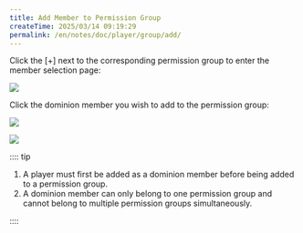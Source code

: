 ```yaml
---
title: Add Member to Permission Group
createTime: 2025/03/14 09:19:29
permalink: /en/notes/doc/player/group/add/
---
```


Click the [+] next to the corresponding permission group to enter the member selection page:

![](/player/group/add/1.png)

Click the dominion member you wish to add to the permission group:

![](/player/group/add/2.png)

![](/player/group/add/3.png)

:::: tip

1. A player must first be added as a dominion member before being added to a permission group.
2. A dominion member can only belong to one permission group and cannot belong to multiple permission groups
   simultaneously.

::::
